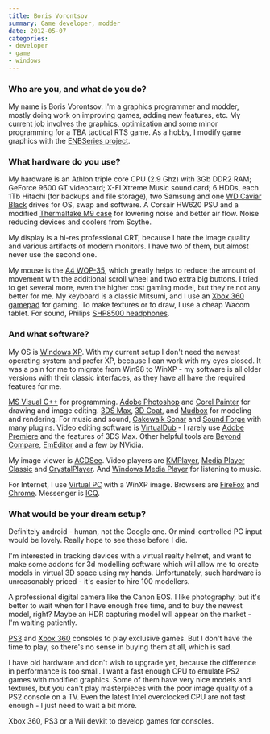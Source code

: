 ```yaml
---
title: Boris Vorontsov
summary: Game developer, modder
date: 2012-05-07
categories:
- developer
- game
- windows
---
```


### Who are you, and what do you do?

My name is Boris Vorontsov. I'm a graphics programmer and modder, mostly doing work on improving games, adding new features, etc. My current job involves the graphics, optimization and some minor programming for a TBA tactical RTS game. As a hobby, I modify game graphics with the [ENBSeries project](http://enbdev.com/description_en.htm "Boris' mod project.").

### What hardware do you use?

My hardware is an Athlon triple core CPU (2.9 Ghz) with 3Gb DDR2 RAM; GeForce 9600 GT videocard; X-FI Xtreme Music sound card; 6 HDDs, each 1Tb Hitachi (for backups and file storage), two Samsung and one [WD Caviar Black][caviar-black] drives for OS, swap and software. A Corsair HW620 PSU and a modified [Thermaltake M9 case][m9-vi1000] for lowering noise and better air flow. Noise reducing devices and coolers from Scythe. 

My display is a hi-res professional CRT, because I hate the image quality and various artifacts of modern monitors. I have two of them, but almost never use the second one.

My mouse is the [A4 WOP-35][wop-35], which greatly helps to reduce the amount of movement with the additional scroll wheel and two extra big buttons. I tried to get several more, even the higher cost gaming model, but they're not any better for me. My keyboard is a classic Mitsumi, and I use an [Xbox 360 gamepad][xbox-360-controller-for-windows] for gaming. To make textures or to draw, I use a cheap Wacom tablet. For sound, Philips [SHP8500 headphones][shp8500-00].

### And what software?

My OS is [Windows XP][windows-xp]. With my current setup I don't need the newest operating system and prefer XP, because I can work with my eyes closed. It was a pain for me to migrate from Win98 to WinXP - my software is all older versions with their classic interfaces, as they have all have the required features for me.

[MS Visual C++][visual-c-plusplus] for programming. [Adobe Photoshop][photoshop] and [Corel Painter][painter] for drawing and image editing. [3DS Max][3ds-max], [3D Coat][3d-coat], and [Mudbox][] for modeling and rendering. For music and sound, [Cakewalk Sonar][sonar] and [Sound Forge][sound-forge] with many plugins. Video editing software is [VirtualDub][] - I rarely use [Adobe Premiere][premiere] and the features of 3DS Max. Other helpful tools are [Beyond Compare][beyond-compare], [EmEditor][] and a few by NVidia.

My image viewer is [ACDSee][]. Video players are [KMPlayer][], [Media Player Classic][media-player-classic] and [CrystalPlayer][]. And [Windows Media Player][windows-media-player] for listening to music.

For Internet, I use [Virtual PC][virtual-pc] with a WinXP image. Browsers are [FireFox][] and [Chrome][]. Messenger is [ICQ][].

### What would be your dream setup?

Definitely android - human, not the Google one. Or mind-controlled PC input would be lovely. Really hope to see these before I die.

I'm interested in tracking devices with a virtual realty helmet, and want to make some addons for 3d modelling software which will allow me to create models in virtual 3D space using my hands. Unfortunately, such hardware is unreasonably priced - it's easier to hire 100 modellers.

A professional digital camera like the Canon EOS. I like photography, but it's better to wait when for I have enough free time, and to buy the newest model, right? Maybe an HDR capturing model will appear on the market - I'm waiting patiently.

[PS3][] and [Xbox 360][xbox-360] consoles to play exclusive games. But I don't have the time to play, so there's no sense in buying them at all, which is sad.

I have old hardware and don't wish to upgrade yet, because the difference in performance is too small. I want a fast enough CPU to emulate PS2 games with modified graphics. Some of them have very nice models and textures, but you can't play masterpieces with the poor image quality of a PS2 console on a TV. Even the latest Intel overclocked CPU are not fast enough - I just need to wait a bit more.

Xbox 360, PS3 or a Wii devkit to develop games for consoles.

[3d-coat]: https://3dcoat.com/ "3D digital sculpting software."
[3ds-max]: http://web.archive.org/web/20221224201800/https://www.autodesk.com/products/3ds-max/overview "3D modelling and animation software."
[acdsee]: https://www.acdsee.com/en/products/photo-studio-home/ "An image and photo manager."
[beyond-compare]: https://www.scootersoftware.com/features.php "File and folder comparison and syncing software for Windows."
[caviar-black]: http://web.archive.org/web/20230408033336/http://www.amazon.com/Western-Digital-Caviar-Internal-Desktop/dp/B004CSIG1G/ "An internal hard disk for desktop machines."
[chrome]: https://www.google.com/intl/en/chrome/ "A WebKit-based browser, where each tab runs in its own thread."
[crystalplayer]: http://web.archive.org/web/20211227003446/http://crystalreality.com/cp/ "A video player for Windows."
[emeditor]: https://www.emeditor.com/ "A text editor for Window."
[firefox]: https://www.mozilla.org/en-US/firefox/new/ "A cross-platform open-source web browser."
[icq]: https://en.wikipedia.org/wiki/ICQ "An ancient instant messaging client."
[kmplayer]: https://en.wikipedia.org/wiki/The_KMPlayer "A media player for Windows."
[m9-vi1000]: https://lanoc.org/review/hardware/cases/1166 "A PC tower case."
[media-player-classic]: https://en.wikipedia.org/wiki/Media_Player_Classic "A media player for Windows."
[mudbox]: http://web.archive.org/web/20221223233150/https://www.autodesk.com/products/mudbox/overview "3D digital sculpting and painting software."
[painter]: http://www.painterartist.com/en/product/painter/ "Digital art software."
[photoshop]: https://www.adobe.com/products/photoshop.html "A bitmap image editor."
[premiere]: https://www.adobe.com/products/premiere.html "A video editing suite."
[ps3]: https://www.playstation.com/en-us/ "A shiny gaming console from Sony."
[shp8500-00]: http://web.archive.org/web/20190506092512/https://www.amazon.co.uk/Philips-SHP8500-00-Stereo-Headphones/dp/B000JU5CX6 "Headphones."
[sonar]: http://www.cakewalk.com/products/sonar/ "Audio editing software."
[sound-forge]: https://www.sonycreativesoftware.com:/soundforgepro "Audio editing software."
[virtual-pc]: https://en.wikipedia.org/wiki/Windows_Virtual_PC "Windows emulation software, for Windows."
[virtualdub]: https://www.virtualdub.org/ "A video capture and processing tool for Windows."
[visual-c-plusplus]: https://learn.microsoft.com "An IDE for Windows software development."
[windows-media-player]: https://en.wikipedia.org/wiki/Windows_Media_Player "Audio/media jukebox software."
[windows-xp]: https://en.wikipedia.org/wiki/Windows_XP "An operating system for x86 computers."
[wop-35]: http://www.a4tech.com/product.asp?cid=197&scid=197&id=22 "A multi-button mouse."
[xbox-360-controller-for-windows]: https://www.microsoft.com/accessories/en-us/p/xbox-360-controller-for-windows "A video game controller."
[xbox-360]: https://www.xbox.com/en-US/Xbox360 "A gaming console."
